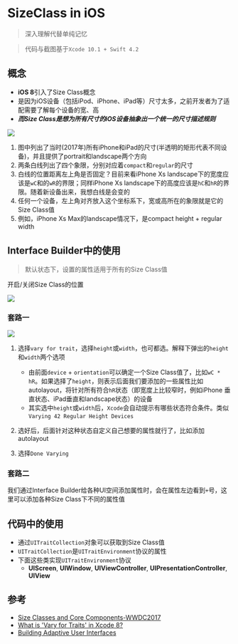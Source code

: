 # SizeClass in iOS

> 深入理解代替单纯记忆

> 代码与截图基于`Xcode 10.1 + Swift 4.2`

## 概念
- **iOS 8**引入了Size Class概念
- 是因为iOS设备（包括iPod、iPhone、iPad等）尺寸太多，之前开发者为了适配需要了解每个设备的宽、高
- ***而Size Class是想为所有尺寸的iOS设备抽象出一个统一的尺寸描述规则***

![](https://github.com/songgeb/I-Love-iOS/blob/master/Images/size-class%203.png?raw=true)

1. 图中列出了当时(2017年)所有iPhone和iPad的尺寸(半透明的矩形代表不同设备)，并且提供了portrait和landscape两个方向
2. 两条白线列出了四个象限，分别对应着`compact`和`regular`的尺寸
3. 白线的位置距离左上角是否固定？目前来看iPhone Xs landscape下的宽度应该是`wC`和的`wR`的界限；同样iPhone Xs landscape下的高度应该是`hC`和`hR`的界限。随着新设备出来，我想白线是会变的
3. 任何一个设备，左上角对齐放入这个坐标系下，宽或高所在的象限就是它的Size Class值
4. 例如，iPhone Xs Max的landscape情况下，是compact height + regular width

## Interface Builder中的使用

> 默认状态下，设置的属性适用于所有的Size Class值

开启/关闭Size Class的位置


![](https://github.com/songgeb/I-Love-iOS/blob/master/Images/size_class_open.png?raw=true)

### 套路一

![](https://github.com/songgeb/I-Love-iOS/blob/master/Images/sizeclass-vary_for_trait.jpeg?raw=true)

1. 选择`vary for trait`，选择`height`或`width`，也可都选。解释下弹出的`height`和`width`两个选项
    - 由前面`device` + `orientation`可以确定一个Size Class值了，比如`wC * hR`。如果选择了`height`，则表示后面我们要添加的一些属性比如autolayout，将针对所有符合`hR`状态（即宽度上比较窄时，例如iPhone 垂直状态、iPad垂直和landscape状态）的设备
    - 其实选中`height`或`width`后，`Xcode`会自动提示有哪些状态符合条件。类似`Varying 42 Regular Height Devices`
2. 选好后，后面针对这种状态自定义自己想要的属性就行了，比如添加autolayout

3. 选择`Done Varying`

### 套路二

我们通过Interface Builder给各种UI空间添加属性时，会在属性左边看到`+`号，这里可以添加各种Size Class下不同的属性值

## 代码中的使用

- 通过`UITraitCollection`对象可以获取到Size Class值
- `UITraitCollection`是`UITraitEnvironment`协议的属性
- 下面这些类实现`UITraitEnvironment`协议
    -  **UIScreen**, **UIWindow**, **UIViewController**, **UIPresentationController**, **UIView**


## 参考

- [Size Classes and Core Components-WWDC2017](https://developer.apple.com/videos/play/wwdc2017/812/)
- [What is 'Vary for Traits' in Xcode 8?](https://stackoverflow.com/questions/39890055/what-is-vary-for-traits-in-xcode-8)
- [Building Adaptive User Interfaces](https://developer.apple.com/design/adaptivity/)